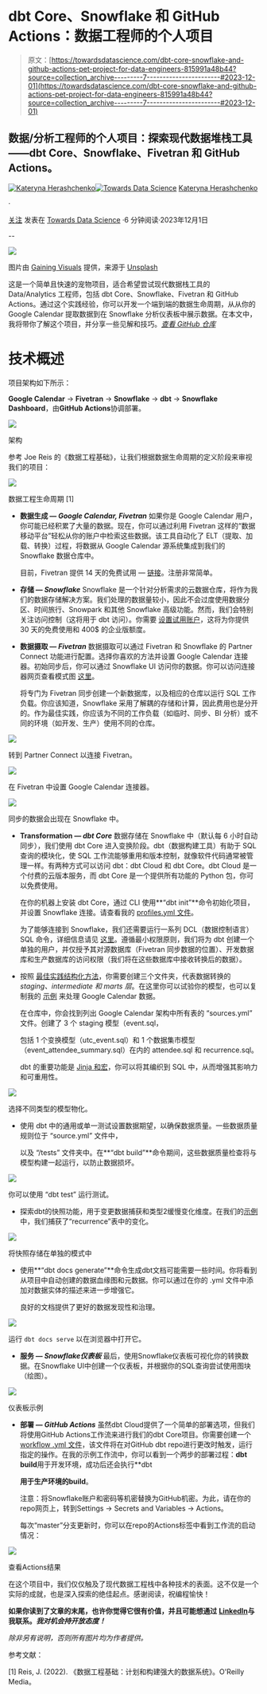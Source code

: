 # dbt Core、Snowflake 和 GitHub Actions：数据工程师的个人项目

> 原文：[https://towardsdatascience.com/dbt-core-snowflake-and-github-actions-pet-project-for-data-engineers-815991a48b44?source=collection_archive---------7-----------------------#2023-12-01](https://towardsdatascience.com/dbt-core-snowflake-and-github-actions-pet-project-for-data-engineers-815991a48b44?source=collection_archive---------7-----------------------#2023-12-01)

## 数据/分析工程师的个人项目：探索现代数据堆栈工具——dbt Core、Snowflake、Fivetran 和 GitHub Actions。

[](https://medium.com/@kategera6?source=post_page-----815991a48b44--------------------------------)[![Kateryna Herashchenko](../Images/dd6018e0f3ffb6d4fecd8cb72100282c.png)](https://medium.com/@kategera6?source=post_page-----815991a48b44--------------------------------)[](https://towardsdatascience.com/?source=post_page-----815991a48b44--------------------------------)[![Towards Data Science](../Images/a6ff2676ffcc0c7aad8aaf1d79379785.png)](https://towardsdatascience.com/?source=post_page-----815991a48b44--------------------------------) [Kateryna Herashchenko](https://medium.com/@kategera6?source=post_page-----815991a48b44--------------------------------)

·

[关注](https://medium.com/m/signin?actionUrl=https%3A%2F%2Fmedium.com%2F_%2Fsubscribe%2Fuser%2F4fc94e2ed685&operation=register&redirect=https%3A%2F%2Ftowardsdatascience.com%2Fdbt-core-snowflake-and-github-actions-pet-project-for-data-engineers-815991a48b44&user=Kateryna+Herashchenko&userId=4fc94e2ed685&source=post_page-4fc94e2ed685----815991a48b44---------------------post_header-----------) 发表在 [Towards Data Science](https://towardsdatascience.com/?source=post_page-----815991a48b44--------------------------------) ·6 分钟阅读·2023年12月1日[](https://medium.com/m/signin?actionUrl=https%3A%2F%2Fmedium.com%2F_%2Fvote%2Ftowards-data-science%2F815991a48b44&operation=register&redirect=https%3A%2F%2Ftowardsdatascience.com%2Fdbt-core-snowflake-and-github-actions-pet-project-for-data-engineers-815991a48b44&user=Kateryna+Herashchenko&userId=4fc94e2ed685&source=-----815991a48b44---------------------clap_footer-----------)

--

[](https://medium.com/m/signin?actionUrl=https%3A%2F%2Fmedium.com%2F_%2Fbookmark%2Fp%2F815991a48b44&operation=register&redirect=https%3A%2F%2Ftowardsdatascience.com%2Fdbt-core-snowflake-and-github-actions-pet-project-for-data-engineers-815991a48b44&source=-----815991a48b44---------------------bookmark_footer-----------)![](../Images/c550e2d6ed787a2bf6243b3e727599ff.png)

图片由 [Gaining Visuals](https://unsplash.com/@gainingvisuals?utm_source=medium&utm_medium=referral) 提供，来源于 [Unsplash](https://unsplash.com/?utm_source=medium&utm_medium=referral)

这是一个简单且快速的宠物项目，适合希望尝试现代数据栈工具的 Data/Analytics 工程师，包括 dbt Core、Snowflake、Fivetran 和 GitHub Actions。通过这个实践经验，你可以开发一个端到端的数据生命周期，从从你的 Google Calendar 提取数据到在 Snowflake 分析仪表板中展示数据。在本文中，我将带你了解这个项目，并分享一些见解和技巧。[*查看 GitHub 仓库*](https://github.com/KHerashchenko/SurfalyticsWorkshop/tree/master)

# 技术概述

项目架构如下所示：

**Google Calendar** -> **Fivetran** -> **Snowflake** -> **dbt** -> **Snowflake Dashboard**，由**GitHub Actions**协调部署。

![](../Images/8ff05646a8b0204831aa105f5ef64cda.png)

架构

参考 Joe Reis 的《数据工程基础》，让我们根据数据生命周期的定义阶段来审视我们的项目：

![](../Images/f1733e478c42fe23b00c1fa9d7338888.png)

数据工程生命周期 [1]

+   **数据生成 — *Google Calendar, Fivetran*** 如果你是 Google Calendar 用户，你可能已经积累了大量的数据。现在，你可以通过利用 Fivetran 这样的“数据移动平台”轻松从你的账户中检索这些数据。该工具自动化了 ELT（提取、加载、转换）过程，将数据从 Google Calendar 源系统集成到我们的 Snowflake 数据仓库中。

    目前，Fivetran 提供 14 天的免费试用 — [链接](https://fivetran.com/docs/getting-started/free-trials/account-trial)。注册非常简单。

+   **存储 — *Snowflake*** Snowflake 是一个针对分析需求的云数据仓库，将作为我们的数据存储解决方案。我们处理的数据量较小，因此不会过度使用数据分区、时间旅行、Snowpark 和其他 Snowflake 高级功能。然而，我们会特别关注访问控制（这将用于 dbt 访问）。你需要 [设置试用账户](https://signup.snowflake.com/)，这将为你提供 30 天的免费使用和 400$ 的企业版额度。

+   **数据摄取 — *Fivetran*** 数据摄取可以通过 Fivetran 和 Snowflake 的 Partner Connect 功能进行配置。选择你喜欢的方法并设置 Google Calendar 连接器。初始同步后，你可以通过 Snowflake UI 访问你的数据。你可以访问连接器网页查看模式图 [这里](https://www.fivetran.com/connectors/google-calendar)。

    将专门为 Fivetran 同步创建一个新数据库，以及相应的仓库以运行 SQL 工作负载。你应该知道，Snowflake 采用了解耦的存储和计算，因此费用也是分开的。作为最佳实践，你应该为不同的工作负载（如临时、同步、BI 分析）或不同的环境（如开发、生产）使用不同的仓库。

![](../Images/f431365d1580340e358dcf4cd9e149a9.png)

转到 Partner Connect 以连接 Fivetran。

![](../Images/7a112d493f9447f09ce99c6536c95c72.png)

在 Fivetran 中设置 Google Calendar 连接器。

![](../Images/38a2542d3dac0d8066fd9bdccd10fae0.png)

同步的数据会出现在 Snowflake 中。

+   **Transformation — *dbt Core*** 数据存储在 Snowflake 中（默认每 6 小时自动同步），我们使用 dbt Core 进入变换阶段。dbt（数据构建工具）有助于 SQL 查询的模块化，使 SQL 工作流能够重用和版本控制，就像软件代码通常被管理一样。有两种方式可以访问 dbt：dbt Cloud 和 dbt Core。dbt Cloud 是一个付费的云版本服务，而 dbt Core 是一个提供所有功能的 Python 包，你可以免费使用。

    在你的机器上安装 dbt Core，通过 CLI 使用**“dbt init”**命令初始化项目，并设置 Snowflake 连接。请查看我的 [profiles.yml 文件](https://github.com/KHerashchenko/SurfalyticsWorkshop/blob/master/dbt_hol/profiles.yml)。

    为了能够连接到 Snowflake，我们还需要运行一系列 DCL（数据控制语言）SQL 命令，详细信息请见 [这里](https://github.com/KHerashchenko/SurfalyticsWorkshop/blob/master/snowflake_setup.sql)。遵循最小权限原则，我们将为 dbt 创建一个单独的用户，并仅授予其对源数据库（Fivetran 同步数据的位置）、开发数据库和生产数据库的访问权限（我们将在这些数据库中接收转换后的数据）。

+   按照 [最佳实践结构化方法](https://docs.getdbt.com/best-practices/how-we-structure/1-guide-overview)，你需要创建三个文件夹，代表数据转换的 *staging、intermediate 和 marts 层*。在这里你可以试验你的模型，也可以复制我的 [示例](https://github.com/KHerashchenko/SurfalyticsWorkshop/tree/master/dbt_hol/models) 来处理 Google Calendar 数据。

    在仓库中，你会找到列出 Google Calendar 架构中所有表的 “sources.yml” 文件。创建了 3 个 staging 模型（event.sql，

    包括 1 个变换模型（utc_event.sql）和 1 个数据集市模型（event_attendee_summary.sql）在内的 attendee.sql 和 recurrence.sql。

    dbt 的重要功能是 [Jinja 和宏](https://courses.getdbt.com/courses/jinja-macros-packages)，你可以将其编织到 SQL 中，从而增强其影响力和可重用性。

![](../Images/875c9de7d5e6d260a7ea70df5ce0a13c.png)

选择不同类型的模型物化。

+   使用 dbt 中的通用或单一测试设置数据期望，以确保数据质量。一些数据质量规则位于 “source.yml” 文件中，

    以及 “/tests” 文件夹中。在**“dbt build”**命令期间，这些数据质量检查将与模型构建一起运行，以防止数据损坏。

![](../Images/4c204eaf6b005f942f81ca4c07541544.png)

你可以使用 “dbt test” 运行测试。

+   探索dbt的快照功能，用于变更数据捕获和类型2缓慢变化维度。在我们的[示例](https://github.com/KHerashchenko/SurfalyticsWorkshop/blob/master/dbt_hol/snapshots/recurrence_snapshot.sql)中，我们捕获了“recurrence”表中的变化。

![](../Images/e0da53b1e6955a9e2b81b1e635462f0f.png)

将快照存储在单独的模式中

+   使用**“dbt docs generate”**命令生成dbt文档可能需要一些时间。你将看到从项目中自动创建的数据血缘图和元数据。你可以通过在你的 .yml 文件中添加对数据实体的描述来进一步增强它。

    良好的文档提供了更好的数据发现性和治理。

![](../Images/4f4e168ba3ead8b7e73fb3217d083382.png)

运行 `dbt docs serve` 以在浏览器中打开它。

+   **服务 — *Snowflake仪表板*** 最后，使用Snowflake仪表板可视化你的转换数据。在Snowflake UI中创建一个仪表板，并根据你的SQL查询尝试使用图块（绘图）。

![](../Images/266ccc344bbcbe911847257bee354a3a.png)

仪表板示例

+   **部署 — *GitHub Actions*** 虽然dbt Cloud提供了一个简单的部署选项，但我们将使用GitHub Actions工作流来进行我们的dbt Core项目。你需要创建一个[workflow .yml 文件](https://github.com/KHerashchenko/SurfalyticsWorkshop/blob/master/.github/workflows/dbt_prod.yaml)，该文件将在对GitHub dbt repo进行更改时触发，运行指定的操作。在我的示例工作流中，你可以看到一个两步的部署过程：**dbt build**用于开发环境，成功后还会执行**dbt

    **用于生产环境的build**。

    注意：将Snowflake账户和密码等机密替换为GitHub机密。为此，请在你的repo网页上，转到Settings -> Secrets and Variables -> Actions。

    每次“master”分支更新时，你可以在repo的Actions标签中看到工作流的启动情况：

![](../Images/129492b139aaeea10506b6b16fd85bf2.png)

查看Actions结果

在这个项目中，我们仅仅触及了现代数据工程栈中各种技术的表面。这不仅是一个实际的成就，也是深入探索的绝佳起点。感谢阅读，祝编程愉快！

**如果你读到了文章的末尾，也许你觉得它很有价值，并且可能想通过** [**LinkedIn**](https://www.linkedin.com/in/kategera6/)**与我联系。*我对机会持开放态度！***

*除非另有说明，否则所有图片均为作者提供。*

参考文献：

[1] Reis, J. (2022). 《数据工程基础：计划和构建强大的数据系统》。O'Reilly Media。
